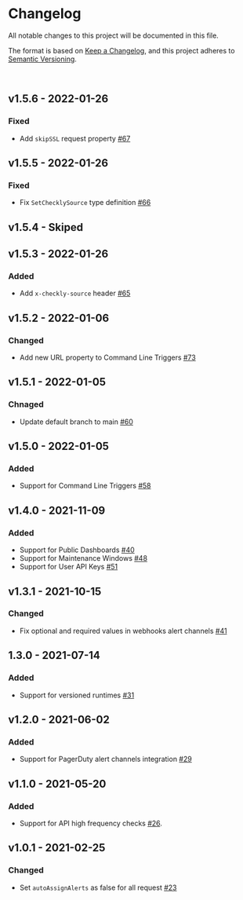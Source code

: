 # Changelog
All notable changes to this project will be documented in this file.

The format is based on [Keep a Changelog](https://keepachangelog.com/en/1.0.0/),
and this project adheres to [Semantic Versioning](https://semver.org/spec/v2.0.0.html).

<br>

## v1.5.6 - 2022-01-26
### Fixed
- Add `skipSSL` request property [#67](https://github.com/checkly/checkly-go-sdk/pull/67)

## v1.5.5 - 2022-01-26
### Fixed
- Fix `SetChecklySource` type definition [#66](https://github.com/checkly/checkly-go-sdk/pull/66)

## v1.5.4 - Skiped 

## v1.5.3 - 2022-01-26
### Added
- Add `x-checkly-source` header [#65](https://github.com/checkly/checkly-go-sdk/pull/65)

## v1.5.2 - 2022-01-06
### Changed
- Add new URL property to Command Line Triggers [#73](https://github.com/checkly/checkly-go-sdk/issues/73)


## v1.5.1 - 2022-01-05
### Chnaged
- Update default branch to main [#60](https://github.com/checkly/checkly-go-sdk/issues/60)


## v1.5.0 - 2022-01-05
### Added
- Support for Command Line Triggers [#58](https://github.com/checkly/checkly-go-sdk/issues/58)

## v1.4.0 - 2021-11-09
### Added
- Support for Public Dashboards [#40](https://github.com/checkly/checkly-go-sdk/issues/40)
- Support for Maintenance Windows [#48](https://github.com/checkly/checkly-go-sdk/issues/48)
- Support for User API Keys [#51](https://github.com/checkly/checkly-go-sdk/issues/51)

## v1.3.1 - 2021-10-15
### Changed
- Fix optional and required values in webhooks alert channels [#41](https://github.com/checkly/checkly-go-sdk/issues/41)

## 1.3.0 - 2021-07-14
### Added
- Support for versioned runtimes [#31](https://github.com/checkly/checkly-go-sdk/issues/31)

## v1.2.0 - 2021-06-02
### Added
- Support for PagerDuty alert channels integration [#29](https://github.com/checkly/checkly-go-sdk/pull/29)

## v1.1.0 - 2021-05-20
### Added
- Support for API high frequency checks [#26](https://github.com/checkly/checkly-go-sdk/issues/26).

## v1.0.1 - 2021-02-25

### Changed
- Set `autoAssignAlerts` as false for all request [#23](https://github.com/checkly/checkly-go-sdk/issues/23)
